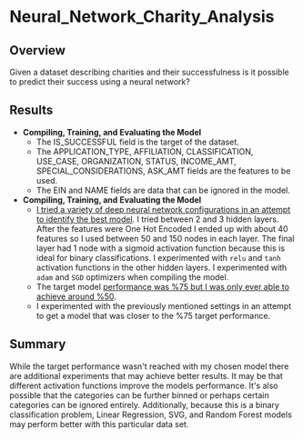 # Neural_Network_Charity_Analysis
## Overview

Given a dataset describing charities and their successfulness is it possible to predict their success using a neural network?

## Results

* **Compiling, Training, and Evaluating the Model**
  * The IS_SUCCESSFUL field is the target of the dataset.
  * The APPLICATION_TYPE, AFFILIATION, CLASSIFICATION, USE_CASE, ORGANIZATION, STATUS, INCOME_AMT, SPECIAL_CONSIDERATIONS, ASK_AMT fields are the features to be used.
  * The EIN and NAME fields are data that can be ignored in the model.
* **Compiling, Training, and Evaluating the Model**
  * [I tried a variety of deep neural network configurations in an attempt to identify the best model](AlphabetSoupCharity_Optimization.ipynb).  I tried between 2 and 3 hidden layers.  After the features were One Hot Encoded I ended up with about 40 features  so I used between 50 and 150 nodes in each layer.  The final layer had 1 node with a sigmoid activation function because this is ideal for binary classifications.  I experimented with `relu` and `tanh` activation functions in the other hidden layers.  I experimented with `adam` and `SGD` optimizers when compiling the model.
  * The target model [performance was %75 but I was only ever able to achieve around %50](AlphabetSoupCharity_Optimization.h5).
  * I experimented with the previously mentioned settings in an attempt to get a model that was closer to the %75 target performance.

## Summary

While the target performance wasn't reached with my chosen model there are additional experiments that may achieve better results.  It may be that different activation functions improve the models performance.  It's also possible that the categories can be further binned or perhaps certain categories can be ignored entirely.  Additionally, because this is a binary classification problem, Linear Regression, SVG, and Random Forest models may perform better with this particular data set.